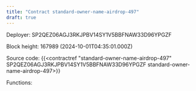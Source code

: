 ```yaml
---
title: "Contract standard-owner-name-airdrop-497"
draft: true
---
```

Deployer: SP2QEZ06AGJ3RKJPBV14SY1V5BBFNAW33D96YPGZF


 



Block height: 167989 (2024-10-01T04:35:01.000Z)

Source code: {{<contractref "standard-owner-name-airdrop-497" SP2QEZ06AGJ3RKJPBV14SY1V5BBFNAW33D96YPGZF standard-owner-name-airdrop-497>}}

Functions:


